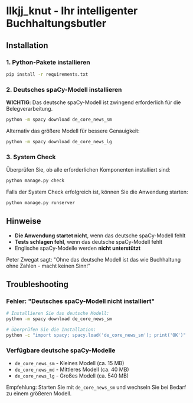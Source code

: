 # llkjj_knut - Ihr intelligenter Buchhaltungsbutler

## Installation

### 1. Python-Pakete installieren

```bash
pip install -r requirements.txt
```

### 2. Deutsches spaCy-Modell installieren

**WICHTIG**: Das deutsche spaCy-Modell ist zwingend erforderlich für die Belegverarbeitung.

```bash
python -m spacy download de_core_news_sm
```

Alternativ das größere Modell für bessere Genauigkeit:

```bash
python -m spacy download de_core_news_lg
```

### 3. System Check

Überprüfen Sie, ob alle erforderlichen Komponenten installiert sind:

```bash
python manage.py check
```

Falls der System Check erfolgreich ist, können Sie die Anwendung starten:

```bash
python manage.py runserver
```

## Hinweise

- **Die Anwendung startet nicht**, wenn das deutsche spaCy-Modell fehlt
- **Tests schlagen fehl**, wenn das deutsche spaCy-Modell fehlt
- Englische spaCy-Modelle werden **nicht unterstützt**

Peter Zwegat sagt: "Ohne das deutsche Modell ist das wie Buchhaltung ohne Zahlen - macht keinen Sinn!"

## Troubleshooting

### Fehler: "Deutsches spaCy-Modell nicht installiert"

```bash
# Installieren Sie das deutsche Modell:
python -m spacy download de_core_news_sm

# Überprüfen Sie die Installation:
python -c "import spacy; spacy.load('de_core_news_sm'); print('OK')"
```

### Verfügbare deutsche spaCy-Modelle

- `de_core_news_sm` - Kleines Modell (ca. 15 MB)
- `de_core_news_md` - Mittleres Modell (ca. 40 MB)  
- `de_core_news_lg` - Großes Modell (ca. 540 MB)

Empfehlung: Starten Sie mit `de_core_news_sm` und wechseln Sie bei Bedarf zu einem größeren Modell.
